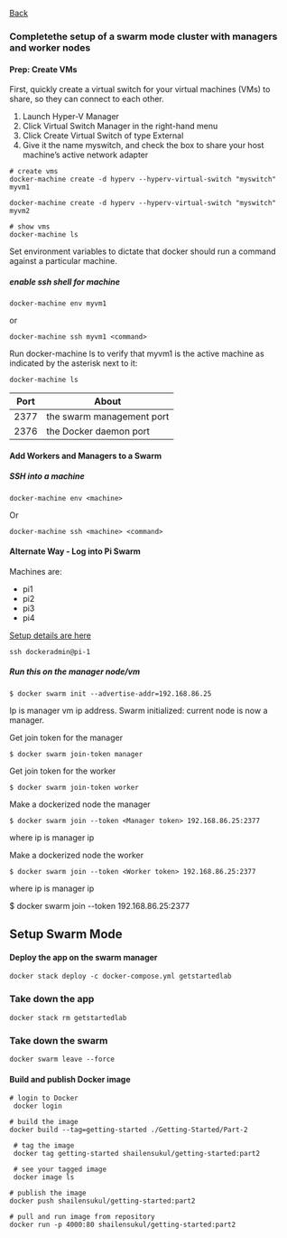 [Back](./ReadMe.md)

### <a name="setup"></a>Complete​ ​the​ ​setup​ ​of​ ​a​ ​swarm​ ​mode​ ​cluster ​with​ ​managers​ ​and​ ​worker​ ​nodes 

#### Prep: Create VMs

First, quickly create a virtual switch for your virtual machines (VMs) to share, 
so they can connect to each other.

1. Launch Hyper-V Manager
2. Click Virtual Switch Manager in the right-hand menu
3. Click Create Virtual Switch of type External
4. Give it the name myswitch, and check the box to share your host machine’s active network adapter

```
# create vms
docker-machine create -d hyperv --hyperv-virtual-switch "myswitch" myvm1

docker-machine create -d hyperv --hyperv-virtual-switch "myswitch" myvm2

# show vms
docker-machine ls
```

Set environment variables to dictate that docker should run a command against a particular machine.

##### enable ssh shell for machine
```
docker-machine env myvm1
```
or 

```
docker-machine ssh myvm1 <command>

```

Run docker-machine ls to verify that myvm1 is the active machine as indicated by the asterisk next to it:

```
docker-machine ls
```

| Port | About |
| --- | --- |
| 2377 | the swarm management port |
| 2376 | the Docker daemon port |

#### Add Workers and Managers to a Swarm

##### SSH into a machine

```
docker-machine env <machine>
```

Or

```
docker-machine ssh <machine> <command>
```

#### Alternate Way - Log into Pi Swarm
Machines are:
* pi1
* pi2
* pi3
* pi4

[Setup details are here](https://github.com/shailensukul/pi-cluster)

```
ssh dockeradmin@pi-1
```

##### Run this on the manager node/vm

```
$ docker swarm init --advertise-addr=192.168.86.25 
```
Ip is manager vm ip address.
Swarm initialized: current node is now a manager.

Get join token for the manager
```
$ docker swarm join-token manager
```

 Get join token for the worker

```
$ docker swarm join-token worker
```

Make a dockerized node the manager
```
$ docker swarm join --token <Manager token> 192.168.86.25:2377
```
where ip is manager ip

Make a dockerized node the worker

```
$ docker swarm join --token <Worker token> 192.168.86.25:2377
```
where ip is manager ip

$ docker swarm join --token <Worker token> 192.168.86.25:2377

## Setup Swarm Mode

#### Deploy the app on the swarm manager

```
docker stack deploy -c docker-compose.yml getstartedlab
```

### Take down the app
```
docker stack rm getstartedlab
```

### Take down the swarm
```
docker swarm leave --force
```

#### Build and publish Docker image

```
# login to Docker
 docker login

# build the image
docker build --tag=getting-started ./Getting-Started/Part-2

 # tag the image
 docker tag getting-started shailensukul/getting-started:part2

 # see your tagged image
 docker image ls

# publish the image
docker push shailensukul/getting-started:part2

# pull and run image from repository
docker run -p 4000:80 shailensukul/getting-started:part2
```
